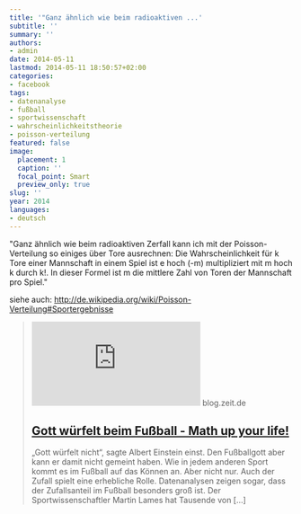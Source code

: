 ```yaml
---
title: '"Ganz ähnlich wie beim radioaktiven ...'
subtitle: ''
summary: ''
authors:
- admin
date: 2014-05-11
lastmod: 2014-05-11 18:50:57+02:00
categories:
- facebook
tags:
- datenanalyse
- fußball
- sportwissenschaft
- wahrscheinlichkeitstheorie
- poisson-verteilung
featured: false
image:
  placement: 1
  caption: ''
  focal_point: Smart
  preview_only: true
slug: ''
year: 2014
languages:
- deutsch
---
```


"Ganz ähnlich wie beim radioaktiven Zerfall kann ich mit der Poisson-Verteilung so einiges über Tore ausrechnen: Die Wahrscheinlichkeit für k Tore einer Mannschaft in einem Spiel ist e hoch (-m) multipliziert mit m hoch k durch k!.
In dieser Formel ist m die mittlere Zahl von Toren der Mannschaft pro Spiel."

siehe auch: http://de.wikipedia.org/wiki/Poisson-Verteilung#Sportergebnisse
> [![](http://zeit01.webtrekk.net/981949533494636/wt.pl?p=432,redaktion.wissen..math+up+your+life%21.article.online%7Cblog.zeit.de%2Fmathe%2Fwahrscheinlichkeitsrechnung%2Ffussball-bundesliga-zufall%2F,0,0,0,0,0,0,0,0&cg1=redaktion&cg2=article&cg3=wissen&cg4=online&cg5=&cg6=math+up+your+life%21&cg7=fussball-bundesliga-zufall&cg8=wissen%2F%2Fmath_up_your_life_%2Fblogs&cg9=2014-05-10&cp9=wissen%2F%2Fmath_up_your_life_%2Fblogs&cp12=desktop.site&cp13=stationaer&cp23=nicht_angemeldet&cp25=original&cp30=open&cp32=unfeasible&cd=)](http://blog.zeit.de/mathe/wahrscheinlichkeitsrechnung/fussball-bundesliga-zufall/)
> blog.zeit.de
> ## [Gott würfelt beim Fußball - Math up your life!](http://blog.zeit.de/mathe/wahrscheinlichkeitsrechnung/fussball-bundesliga-zufall/)
>
>„Gott würfelt nicht“, sagte Albert Einstein einst. Den Fußballgott aber kann er damit nicht gemeint haben. Wie in jedem anderen Sport kommt es im Fußball auf das Können an. Aber nicht nur. Auch der Zufall spielt eine erhebliche Rolle. Datenanalysen zeigen sogar, dass der Zufallsanteil im Fußball besonders groß ist. Der Sportwissenschaftler Martin Lames hat Tausende von […]